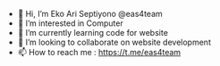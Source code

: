 - 👋 Hi, I’m Eko Ari Septiyono @eas4team
- 👀 I’m interested in Computer
- 🌱 I’m currently learning code for website
- 💞️ I’m looking to collaborate on website development
- 📫 How to reach me : https://t.me/eas4team

<!---
eas4team/eas4team is a ✨ special ✨ repository because its `README.md` (this file) appears on your GitHub profile.
You can click the Preview link to take a look at your changes.
--->
